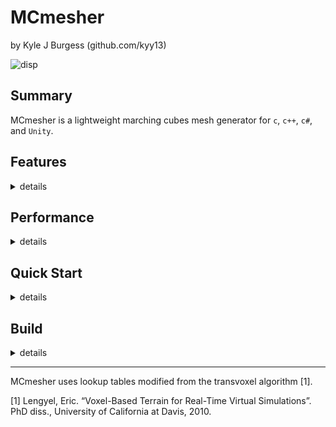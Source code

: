# MCmesher
by Kyle J Burgess (github.com/kyy13)


![disp](https://user-images.githubusercontent.com/58697284/154577110-bcabfc84-7365-446f-804d-63e563f7a53b.png)

## Summary

MCmesher is a lightweight marching cubes mesh generator for `c`, `c++`, `c#`, and `Unity`.

## Features

<details>
<summary>
details
</summary>

#### Mesh Generation
- Generate 3D Marching Cubes meshes from a 3D scalar field and custom ISO level.
- Produces mesh indices, vertices, and normal vector data
- Choose between face normal vectors, and vertex normal vectors.

#### Algorithms
- Trace rays through a scalar field used to generate a mesh without requiring the mesh to be generated first; detects collision with the mesh and returns the point of intersection. This method will detect collision much faster than ray tracing implementations operating on the mesh data itself.
</details>

## Performance

<details>
<summary>
details
</summary>

#### Notes
- MCmesher is designed to produce indexed marching cubes meshes with minimal vertices.
- Meshes generated with face normals tend to be much larger due to the inability to index vertices that share the same position, because they have different normal vectors.
- Mesh generation functions have `O(X*Y*Z)` time complexity where *X*, *Y*, and *Z* refer to the dimensions of the scalar field used to produce the mesh.
- Meshes with face normals have `O(1)` temporary memory usage.
- Meshes with vertex normals have `O(X*Y)` temporary memory usage.

</details>

## Quick Start

<details>
<summary>
details
</summary>

#### Unity Steps
1. Download the latest release from the releases page.
2. Drop the DLL into the your *Assets* folder
3. Drop the MCmesher.cs wrapper file into your *Assets* folder.

</details>

## Build

<details>
<summary>
details
</summary>

#### Notes
* There are precompiled binaries available on the *releases* page.
* See the build scripts in the *scripts* folder for examples on how to build with cmake.<br>The scripts are setup to target `mingw-w64` for `64-bit windows`.

#### Requirements
1. A working `c++17` (or higher) compiler.
2. `CMake` version 3.7 or higher

#### Steps
1. Run cmake with DCMAKE_BUILD_TYPE=Release to generate the build files
2. Run make to compile

</details>

---

MCmesher uses lookup tables modified from the transvoxel algorithm [1].

[1] Lengyel, Eric. “Voxel-Based Terrain for Real-Time Virtual Simulations”. PhD diss., University of California at Davis, 2010.
